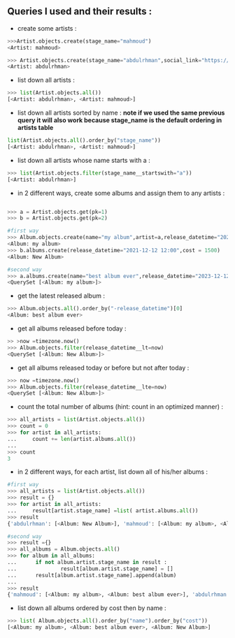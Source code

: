 ## Queries I used and their results :

- create some artists :

```python
>>>Artist.objects.create(stage_name="mahmoud")
<Artist: mahmoud>

>>> Artist.objects.create(stage_name="abdulrhman",social_link="https://www.linkedin.com/in/abdulrhman-sayed-ali-48a089193")
<Artist: abdulrhman>
```

- list down all artists :

```python
>>> list(Artist.objects.all())
[<Artist: abdulrhman>, <Artist: mahmoud>]
```

- list down all artists sorted by name :
  <b>note if we used the same previous query it will also work because stage_name is the default ordering in artists table</b>

```python
list(Artist.objects.all().order_by("stage_name"))
[<Artist: abdulrhman>, <Artist: mahmoud>]
```

- list down all artists whose name starts with a :

```python
>>> list(Artist.objects.filter(stage_name__startswith="a"))
[<Artist: abdulrhman>]
```

- in 2 different ways, create some albums and assign them to any artists :

```python

>>> a = Artist.objects.get(pk=1)
>>> b = Artist.objects.get(pk=2)

#first way
>>> Album.objects.create(name="my album",artist=a,release_datetime="2022-11-11 12:00",cost = 100)
<Album: my album>
>>> b.albums.create(release_datetime="2021-12-12 12:00",cost = 1500)
<Album: New Album>

#second way
>>> a.albums.create(name="best album ever",release_datetime="2023-12-12 12:00",cost = 500)
<QuerySet [<Album: my album>]>
```

- get the latest released album :

```python
>>> Album.objects.all().order_by("-release_datetime")[0]
<Album: best album ever>
```

- get all albums released before today :

```python
>> >now =timezone.now()
>>> Album.objects.filter(release_datetime__lt=now)
<QuerySet [<Album: New Album>]>
```

- get all albums released today or before but not after today :

```python
>>> now =timezone.now()
>>> Album.objects.filter(release_datetime__lte=now)
<QuerySet [<Album: New Album>]>
```

- count the total number of albums (hint: count in an optimized manner) :

```python
>>> all_artists = list(Artist.objects.all())
>>> count = 0
>>> for artist in all_artists:
...     count += len(artist.albums.all())
...
>>> count
3
```

- in 2 different ways, for each artist, list down all of his/her albums :

```python
#first way
>>> all_artists = list(Artist.objects.all())
>>> result = {}
>>> for artist in all_artists:
...     result[artist.stage_name] =list( artist.albums.all())
>>> result
{'abdulrhman': [<Album: New Album>], 'mahmoud': [<Album: my album>, <Album: best album ever>]}

#second way
>>> result ={}
>>> all_albums = Album.objects.all()
>>> for album in all_albums:
...      if not album.artist.stage_name in result :
...              result[album.artist.stage_name] = []
...      result[album.artist.stage_name].append(album)
...
>>> result
{'mahmoud': [<Album: my album>, <Album: best album ever>], 'abdulrhman': [<Album: New Album>]}
```

- list down all albums ordered by cost then by name :

```python
>>> list( Album.objects.all().order_by("name").order_by("cost"))
[<Album: my album>, <Album: best album ever>, <Album: New Album>]
```
